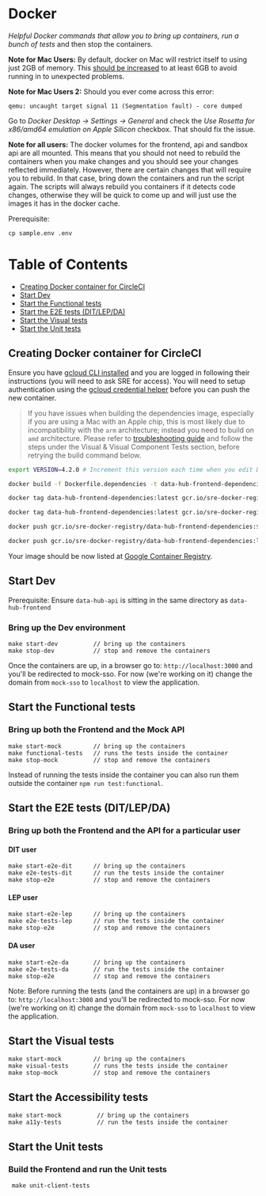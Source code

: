 # Docker

_Helpful Docker commands that allow you to bring up containers, run a bunch of tests_ and then stop the containers.

**Note for Mac Users:** By default, docker on Mac will restrict itself to using just 2GB of memory. This [should be increased](https://docs.docker.com/docker-for-mac/#resources) to at least 6GB to avoid running in to unexpected problems.

**Note for Mac Users 2:** Should you ever come across this error:
```
qemu: uncaught target signal 11 (Segmentation fault) - core dumped
```
Go to _Docker Desktop -> Settings -> General_ and check the
_Use Rosetta for x86/amd64 emulation on Apple Silicon_ checkbox.
That should fix the issue.

**Note for all users:** The docker volumes for the frontend, api and sandbox api are all mounted. This means that you should not need to rebuild the containers when you make changes and you should see your changes reflected immediately. However, there are certain changes that will require you to rebuild. In that case, bring down the containers and run the script again. The scripts will always rebuild you containers if it detects code changes, otherwise they will be quick to come up and will just use the images it has in the docker cache.

Prerequisite:

    cp sample.env .env

# Table of Contents

- [Creating Docker container for CircleCI](#creating-docker-container-for-circleci)
- [Start Dev](#start-dev)
- [Start the Functional tests](#start-the-functional-tests)
- [Start the E2E tests (DIT/LEP/DA)](#start-the-e2e-tests-ditlepda)
- [Start the Visual tests](#start-the-visual-tests)
- [Start the Unit tests](#start-the-unit-tests)

## Creating Docker container for CircleCI

Ensure you have [gcloud CLI installed](https://cloud.google.com/sdk/docs/install-sdk) and you are logged in following their instructions (you will need to ask SRE for access). You will need to setup authentication using the [gcloud credential helper](https://cloud.google.com/container-registry/docs/advanced-authentication#gcloud-helper) before you can push the new container.

> If you have issues when building the dependencies image, especially if you are using a Mac with an Apple chip, this is most likely due to incompatibility with the `arm` architecture; instead you need to build on `amd` architecture. Please refer to [troubleshooting guide](./Troubleshooting.md) and follow the steps under the Visual & Visual Component Tests section, before retrying the build command below.

```bash
export VERSION=4.2.0 # Increment this version each time when you edit Dockerfile.

docker build -f Dockerfile.dependencies -t data-hub-frontend-dependencies . --platform linux/amd64

docker tag data-hub-frontend-dependencies:latest gcr.io/sre-docker-registry/data-hub-frontend-dependencies:${VERSION}

docker tag data-hub-frontend-dependencies:latest gcr.io/sre-docker-registry/data-hub-frontend-dependencies:latest

docker push gcr.io/sre-docker-registry/data-hub-frontend-dependencies:${VERSION}

docker push gcr.io/sre-docker-registry/data-hub-frontend-dependencies:latest
```

Your image should be now listed at [Google Container Registry](https://console.cloud.google.com/gcr/images/sre-docker-registry/global/data-hub-frontend-dependencies).

## Start Dev

Prerequisite: Ensure `data-hub-api` is sitting in the same directory as `data-hub-frontend`

### Bring up the Dev environment

    make start-dev          // bring up the containers
    make stop-dev           // stop and remove the containers

Once the containers are up, in a browser go to: `http://localhost:3000` and you'll be redirected to mock-sso. For now (we're working on it) change the domain from `mock-sso` to `localhost` to view the application.

## Start the Functional tests

### Bring up both the Frontend and the Mock API

    make start-mock         // bring up the containers
    make functional-tests   // runs the tests inside the container
    make stop-mock          // stop and remove the containers

Instead of running the tests inside the container you can also run them outside the container `npm run test:functional`.

## Start the E2E tests (DIT/LEP/DA)

### Bring up both the Frontend and the API for a particular user

#### DIT user

    make start-e2e-dit      // bring up the containers
    make e2e-tests-dit      // run the tests inside the container
    make stop-e2e           // stop and remove the containers

#### LEP user

    make start-e2e-lep      // bring up the containers
    make e2e-tests-lep      // run the tests inside the container
    make stop-e2e           // stop and remove the containers

#### DA user

    make start-e2e-da       // bring up the containers
    make e2e-tests-da       // run the tests inside the container
    make stop-e2e           // stop and remove the containers

Note: Before running the tests (and the containers are up) in a browser go to: `http://localhost:3000` and you'll be redirected to mock-sso. For now (we're working on it) change the domain from `mock-sso` to `localhost` to view the application.

## Start the Visual tests

    make start-mock         // bring up the containers
    make visual-tests       // runs the tests inside the container
    make stop-mock          // stop and remove the containers

## Start the Accessibility tests

    make start-mock          // bring up the containers
    make a11y-tests          // run the tests inside the container

## Start the Unit tests

### Build the Frontend and run the Unit tests

     make unit-client-tests
